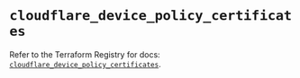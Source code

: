 # `cloudflare_device_policy_certificates`

Refer to the Terraform Registry for docs: [`cloudflare_device_policy_certificates`](https://registry.terraform.io/providers/cloudflare/cloudflare/4.48.0/docs/resources/device_policy_certificates).
